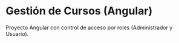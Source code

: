 # Gestión de Cursos (Angular)

Proyecto Angular con control de acceso por roles (Administrador y Usuario).